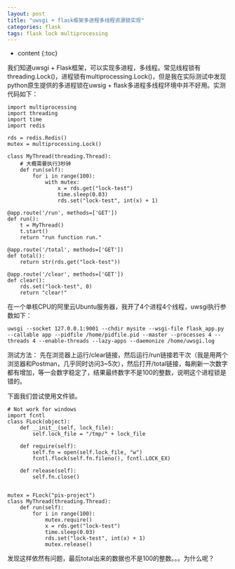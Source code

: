```yaml
---
layout: post
title: "uwsgi + flask框架多进程多线程资源锁实现"
categories: flask
tags: flask lock multiprocessing
---
```


* content
{:toc}

我们知道uwsgi + Flask框架，可以实现多进程，多线程。常见线程锁有threading.Lock()，进程锁有multiprocessing.Lock()，但是我在实际测试中发现python原生提供的多进程锁在uwsig + flask多进程多线程环境中并不好用。实测代码如下：


```
import multiprocessing
import threading
import time
import redis

rds = redis.Redis()
mutex = multiprocessing.Lock()

class MyThread(threading.Thread):
    # 大概需要执行3秒钟
    def run(self):
        for i in range(100):
            with mutex:
                x = rds.get("lock-test")
                time.sleep(0.03)
                rds.set("lock-test", int(x) + 1)

@app.route('/run', methods=['GET'])
def run():
    t = MyThread()
    t.start()
    return "run function run."

@app.route('/total', methods=['GET'])
def total():
    return str(rds.get("lock-test"))

@app.route('/clear', methods=['GET'])
def clear():
    rds.set("lock-test", 0)
    return "clear!"
```

在一个单核CPU的阿里云Ubuntu服务器，我开了4个进程4个线程，uwsgi执行参数如下：
```
uwsgi --socket 127.0.0.1:9001 --chdir mysite --wsgi-file flask_app.py --callable app --pidfile /home/pidfile.pid --master --processes 4 --threads 4 --enable-threads --lazy-apps --daemonize /home/uwsgi.log
```
测试方法：
先在浏览器上运行/clear链接，然后运行/run链接若干次（我是用两个浏览器和Postman，几乎同时访问3~5次），然后打开/total链接，每刷新一次数字都有增加，等一会数字稳定了，结果最终数字不是100的整数，说明这个进程锁是错的。

下面我们尝试使用文件锁。
```
# Not work for windows
import fcntl
class FLock(object):
    def __init__(self, lock_file):
        self.lock_file = "/tmp/" + lock_file

    def require(self):
        self.fn = open(self.lock_file, "w")
        fcntl.flock(self.fn.fileno(), fcntl.LOCK_EX)

    def release(self):
        self.fn.close()


mutex = FLock("pis-project")
class MyThread(threading.Thread):
    def run(self):
        for i in range(100):
            mutex.require()
            x = rds.get("lock-test")
            time.sleep(0.03)
            rds.set("lock-test", int(x) + 1)
            mutex.release()
```
发现这样依然有问题，最后total出来的数据也不是100的整数。。。为什么呢？